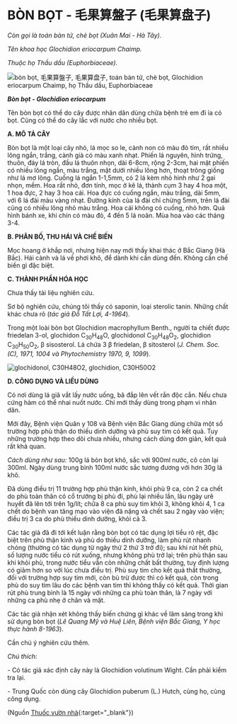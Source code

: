 # BÒN BỌT - 毛果算盤子 (毛果算盘子)

*Còn gọi là toán bàn tử, chè bọt (Xuân Mai - Hà Tây).*

*Tên khoa học Glochidion eriocarpum Chaimp.*

*Thuộc họ Thầu dầu (Euphorbiaceae).*

![bòn bọt, 毛果算盤子, 毛果算盘子, toán bàn tử, chè bọt, Glochidion eriocarpum Chaimp, họ Thầu dầu, Euphorbiaceae](/imgs/caythuoc/dtl/bon-bot.jpg)

***Bòn bọt - Glochidion eriocarpum***

Tên bòn bọt có thể do cây được nhân dân dùng chữa bệnh trẻ em đi ỉa có bọt. Cũng có thể do cây lắc với nước cho nhiều bọt.

**A. MÔ TẢ CÂY**

Bòn bọt là một loại cây nhỏ, lá mọc so le, cành non có màu đỏ tím, rất nhiều lông ngắn, trắng, cành già có màu xanh nhạt. Phiến lá nguyên, hình trứng, thuôn, đáy lá tròn, đầu lá thuôn nhọn, dài 6-8cm, rộng 2-3cm, hai mặt phiến có nhiều lông ngắn, màu trắng, mặt dưới nhiều lông hơn, thoạt trông giống như lá mơ lông. Cuống lá ngắn 1-1,5mm, có 2 lá kèm nhỏ hình như 2 gai nhọn, mềm. Hoa rất nhỏ, đơn tính, mọc ở kẽ lá, thành cụm 3 hay 4 hoa một, 1 hoa đực, 2 hay 3 hoa cái. Hoa đực có cuống ngắn, màu trắng, dài 5mm, với 6 lá đài màu vàng nhạt. Đường kính của lá đài chỉ chừng 5mm, trên lá đài cũng có nhiều lông nhỏ màu trắng. Hoa cái không có cuống, nhỏ hơn. Quả hình bánh xe, khi chín có màu đỏ, 4 đến 5 lá noãn. Mùa hoa vào các tháng 3-4.

**B. PHÂN BỐ, THU HÁI VÀ CHẾ BIẾN**

Mọc hoang ở khắp nơi, nhưng hiện nay mới thấy khai thác ở Bắc Giang (Hà Bắc). Hái cành và lá về phơi khô, để dành khi cần dùng đến. Không cần chế biến gì đặc biệt.

**C. THÀNH PHẦN HÓA HỌC**

Chưa thấy tài liệu nghiên cứu.

Sơ bộ nghiên cứu, chúng tôi thấy có saponin, loại sterolic tanin. Những chất khác chưa rõ (*tác giả Đỗ Tất Lợi, 4-1964*).

Trong một loài bòn bọt Glochidion macrophyllum Benth., người ta chiết được friedelan 3-ol, glochidon C<sub>30</sub>H<sub>48</sub>O, glochidonol C<sub>30</sub>H<sub>48</sub>O<sub>2</sub>, glochidion C<sub>30</sub>H<sub>50</sub>O<sub>2</sub>, β sisosterol. Lá chứa 3 β friedelan, β sitosterol (*J. Chem. Soc. (C), 1971, 1004 và Phytochemistry 1970, 9, 1099*).

![glochidonol, C30H48O2, glochidion, C30H50O2](/imgs/caythuoc/dtl/bon-bot-2.jpg)

**D. CÔNG DỤNG VÀ LIỀU DÙNG**

Có nơi dùng lá giã vắt lấy nước uống, bã đắp lên vết rắn độc cắn. Nếu chưa cứng hàm có thể nhai nuốt nước. Chỉ mới thấy dùng trong phạm vi nhân dân.

Mới đây, Bệnh viện Quân y 108 và Bệnh viện Bắc Giang dùng chữa một số trường hợp phù thận do thiếu dinh dưỡng và phù suy tim có kết quả. Tuy những trường hợp theo dõi chưa nhiều, nhưng cách dùng đơn giản, kết quả rất khả quan.

*Cách dùng như sau:* 100g lá bòn bọt khô, sắc với 900ml nước, cô còn lại 300ml. Ngày dùng trung bình 100ml nước sắc tương đương với hơn 30g lá khô.

Đã dùng điều trị 11 trường hợp phù thận kinh, khỏi phù 9 ca, còn 2 ca chết do phù toàn thân có cổ trướng bị phù đi, phù lại nhiều lần, lâu ngày urê huyết đã lên tới trên 1g/lít; chữa 8 ca phù suy tim khỏi 3, không khỏi 4, 1 ca chết do bệnh van tăng mạo vào viện đã nặng và chết sau 2 ngày vào viện; điều trị 3 ca do phù thiếu dinh dưỡng, khỏi cả 3.

Các tác giả đã đi tới kết luận rằng bòn bọt có tác dụng lợi tiểu rõ rệt, đặc biệt trên phù thận kinh và phù do thiếu dinh dưỡng, làm phù rút nhanh chóng (thường có tác dụng từ ngày thứ 2 thứ 3 trở đi); sau khi rút hết phù, số lượng nước tiểu có rút xuống, nhưng không phù trở lại; trên phù thận sau khi khỏi phù, trong nước tiểu vẫn còn những chất bất thường, tuy định lượng có giảm hơn so với lúc chưa điều trị. Phù suy tim cho kết quả thất thường, đối với trường hợp suy tim mới, còn bù trừ được thì có kết quả, còn trong phù do suy tim lâu do các bệnh van tim thì không thấy có kết quả. Thời gian rút phù trung bình là 15 ngày với những ca phù toàn thân, là 7 ngày với những ca phù nhẹ ở chân và mặt.

Các tác giả nhận xét không thấy biến chứng gì khác về lâm sàng trong khi sử dụng bòn bọt (*Lê Quang Mỹ và Huệ Liên, Bệnh viện Bắc Giang, Y học thực hành 8-1963*).

Cần chú ý nghiên cứu thêm.

*Chú thích:*

\- Có tác giả xác định cây này là Glochidion volutinum Wight. Cần phải kiểm tra lại.

\- Trung Quốc còn dùng cây Glochidion puberum (L.) Hutch, cùng họ, cùng công dụng.


(Nguồn [Thuốc vườn nhà](http://thuocvuonnha.com){:target="_blank"})